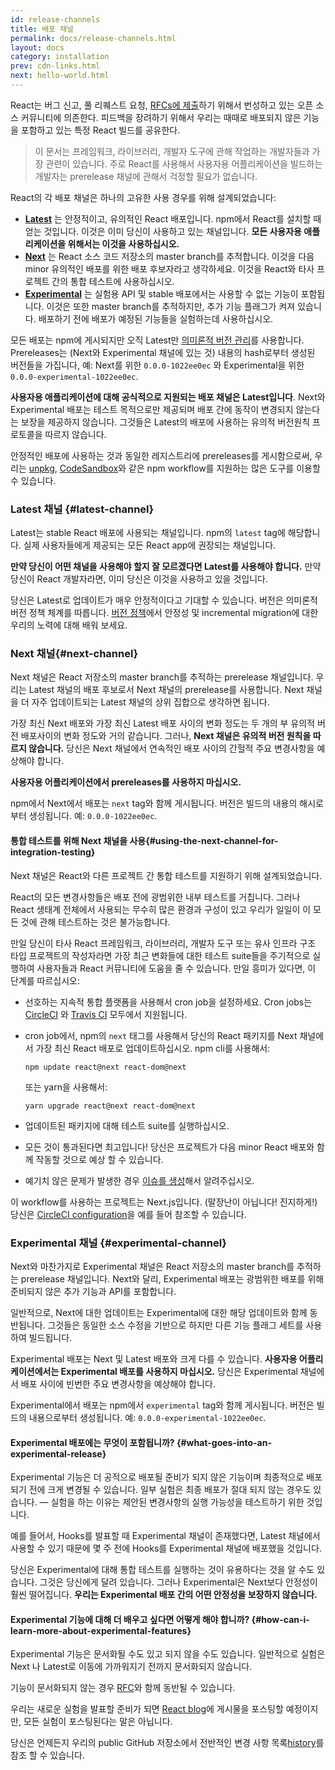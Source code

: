 ```yaml
---
id: release-channels
title: 배포 채널
permalink: docs/release-channels.html
layout: docs
category: installation
prev: cdn-links.html
next: hello-world.html
---
```


React는 버그 신고, 풀 리퀘스트 요청, [RFCs에 제출](https://github.com/reactjs/rfcs)하기 위해서 번성하고 있는 오픈 소스 커뮤니티에 의존한다. 피드백을 장려하기 위해서 우리는 때때로 배포되지 않은 기능을 포함하고 있는 특정 React 빌드를 공유한다.

> 이 문서는 프레임워크, 라이브러리, 개발자 도구에 관해 작업하는 개발자들과 가장 관련이 있습니다. 주로 React를 사용해서 사용자용 어플리케이션을 빌드하는 개발자는 prerelease 채널에 관해서 걱정할 필요가 없습니다.

React의 각 배포 채널은 하나의 고유한 사용 경우를 위해 설계되었습니다:

- [**Latest**](#latest-channel) 는 안정적이고, 유의적인 React 배포입니다. npm에서 React를 설치할 때 얻는 것입니다. 이것은 이미 당신이 사용하고 있는 채널입니다. **모든 사용자용 애플리케이션을 위해서는 이것을 사용하십시오.**
- [**Next**](#next-channel) 는 React 소스 코드 저장소의 master branch를 추적합니다. 이것을 다음 minor 유의적인 배포를 위한 배포 후보자라고 생각하세요. 이것을 React와 타사 프로젝트 간의 통합 테스트에 사용하십시오.
- [**Experimental**](#experimental-channel) 는 실험용 API 및 stable 배포에서는 사용할 수 없는 기능이 포함됩니다. 이것은 또한 master branch를 추적하지만, 추가 기능 플래그가 켜져 있습니다. 배포하기 전에 배포가 예정된 기능들을 실험하는데 사용하십시오.

모든 배포는 npm에 게시되지만 오직 Latest만 [의미론적 버전 관리](/docs/faq-versioning.html)를 사용합니다. Prereleases는 (Next와 Experimental 채널에 있는 것) 내용의 hash로부터 생성된 버전들을 가집니다, 예: Next를 위한 `0.0.0-1022ee0ec`  와 Experimental을 위한 `0.0.0-experimental-1022ee0ec`.

**사용자용 애플리케이션에 대해 공식적으로 지원되는 배포 채널은 Latest입니다**. Next와 Experimental 배포는 테스트 목적으로만 제공되며 배포 간에 동작이 변경되지 않는다는 보장을 제공하지 않습니다. 그것들은 Latest의 배포에 사용하는 유의적 버전원칙 프로토콜을 따르지 않습니다.

안정적인 배포에 사용하는 것과 동일한 레지스트리에 prereleases를 게시함으로써, 우리는 [unpkg](https://unpkg.com), [CodeSandbox](https://codesandbox.io)와 같은 npm workflow를 지원하는 많은 도구를 이용할 수 있습니다.

### Latest 채널 {#latest-channel}

Latest는 stable React 배포에 사용되는 채널입니다. npm의 `latest` tag에 해당합니다. 실제 사용자들에게 제공되는 모든 React app에 권장되는 채널입니다.

**만약 당신이 어떤 채널을 사용해야 할지 잘 모르겠다면 Latest를 사용해야 합니다.** 만약 당신이 React 개발자라면, 이미 당신은 이것을 사용하고 있을 것입니다.

당신은 Latest로 업데이트가 매우 안정적이다고 기대할 수 있습니다. 버전은 의미론적 버전 정책 체계를 따릅니다. [버전 정책](/docs/faq-versioning.html)에서 안정성 및 incremental migration에 대한 우리의 노력에 대해 배워 보세요.

### Next 채널{#next-channel}

Next 채널은 React 저장소의 master branch를 추적하는 prerelease 채널입니다. 우리는 Latest 채널의 배포 후보로서 Next 채널의 prerelease를 사용합니다. Next 채널을 더 자주 업데이트되는 Latest 채널의 상위 집합으로 생각하면 됩니다.

가장 최신 Next 배포와 가장 최신 Latest 배포 사이의 변화 정도는 두 개의 부 유의적 버전 배포사이의 변화 정도와 거의 같습니다. 그러나, **Next 채널은 유의적 버전 원칙을 따르지 않습니다.** 당신은 Next 채널에서 연속적인 배포 사이의 간헐적 주요 변경사항을 예상해야 합니다.

**사용자용 어플리케이션에서 prereleases를 사용하지 마십시오.**

npm에서 Next에서 배포는 `next` tag와 함께 게시됩니다. 버전은 빌드의 내용의 해시로부터 생성됩니다. 예: `0.0.0-1022ee0ec`.

#### 통합 테스트를 위해 Next 채널을 사용{#using-the-next-channel-for-integration-testing}

Next 채널은 React와 다른 프로젝트 간 통합 테스트를 지원하기 위해 설계되었습니다.

React의 모든 변경사항들은 배포 전에 광범위한 내부 테스트를 거칩니다. 그러나 React 생태계 전체에서 사용되는 무수히 많은 환경과 구성이 있고 우리가 일일이 이 모든 것에 관해 테스트하는 것은 불가능합니다.

만일 당신이 타사 React 프레임워크, 라이브러리, 개발자 도구 또는 유사 인프라 구조 타입 프로젝트의 작성자라면 가장 최근 변화들에 대한 테스트 suite들을 주기적으로 실행하여 사용자들과 React 커뮤니티에 도움을 줄 수 있습니다. 만일 흥미가 있다면, 이 단계를 따르십시오:

- 선호하는 지속적 통합 플랫폼을 사용해서 cron job을 설정하세요. Cron jobs는 [CircleCI](https://circleci.com/docs/2.0/triggers/#scheduled-builds) 와 [Travis CI](https://docs.travis-ci.com/user/cron-jobs/) 모두에서 지원됩니다.
- cron job에서, npm의 `next` 태그를 사용해서 당신의 React 패키지를 Next 채널에서 가장 최신 React 배포로 업데이트하십시오. npm cli를 사용해서:

  ```
  npm update react@next react-dom@next
  ```

  또는 yarn을 사용해서:

  ```
  yarn upgrade react@next react-dom@next
  ```
- 업데이트된 패키지에 대해 테스트 suite를 실행하십시오.
- 모든 것이 통과된다면 최고입니다! 당신은 프로젝트가 다음 minor React 배포와 함께 작동할 것으로 예상 할 수 있습니다.
- 예기치 않은 문제가 발생한 경우  [이슈를 생성](https://github.com/facebook/react/issues)해서 알려주십시오.

이 workflow를 사용하는 프로젝트는 Next.js입니다. (말장난이 아닙니다! 진지하게!) 당신은  [CircleCI configuration](https://github.com/zeit/next.js/blob/c0a1c0f93966fe33edd93fb53e5fafb0dcd80a9e/.circleci/config.yml)을 예를 들어 참조할 수 있습니다.

### Experimental 채널 {#experimental-channel}

Next와 마찬가지로 Experimental 채널은 React 저장소의 master branch를 추적하는 prerelease 채널입니다. Next와 달리, Experimental 배포는 광범위한 배포를 위해 준비되지 않은 추가 기능과 API를 포함합니다.

일반적으로, Next에 대한 업데이트는 Experimental에 대한 해당 업데이트와 함께 동반됩니다. 그것들은 동일한 소스 수정을 기반으로 하지만 다른 기능 플래그 세트를 사용하여 빌드됩니다.

Experimental 배포는 Next 및 Latest 배포와 크게 다를 수 있습니다. **사용자용 어플리케이션에서는 Experimental 배포를 사용하지 마십시오.** 당신은 Experimental 채널에서 배포 사이에 빈번한 주요 변경사항을 예상해야 합니다.

Experimental에서 배포는 npm에서 `experimental` tag와 함께 게시됩니다. 버전은 빌드의 내용으로부터 생성됩니다. 예: `0.0.0-experimental-1022ee0ec`.

#### Experimental 배포에는 무엇이 포함됩니까? {#what-goes-into-an-experimental-release}

Experimental 기능은 더 공적으로 배포될 준비가 되지 않은 기능이며 최종적으로 배포되기 전에 크게 변경될 수 있습니다. 일부 실험은 최종 배포가 절대 되지 않는 경우도 있습니다. — 실험을 하는 이유는 제안된 변경사항의 실행 가능성을 테스트하기 위한 것입니다.

예를 들어서, Hooks를 발표할 때 Experimental 채널이 존재했다면, Latest 채널에서 사용할 수 있기 때문에 몇 주 전에 Hooks를 Experimental 채널에 배포했을 것입니다.

당신은 Experimental에 대해 통합 테스트를 실행하는 것이 유용하다는 것을 알 수도 있습니다. 그것은 당신에게 달려 있습니다. 그러나 Experimental은 Next보다 안정성이 훨씬 떨어집니다. **우리는 Experimental 배포 간의 어떤 안정성을 보장하지 않습니다.**

#### Experimental 기능에 대해 더 배우고 싶다면 어떻게 해야 합니까? {#how-can-i-learn-more-about-experimental-features}

Experimental 기능은 문서화될 수도 있고 되지 않을 수도 있습니다. 일반적으로 실험은 Next 나 Latest로 이동에 가까워지기 전까지 문서화되지 않습니다.

기능이 문서화되지 않는 경우 [RFC](https://github.com/reactjs/rfcs)와 함께 동반될 수 있습니다.

우리는 새로운 실험을 발표할 준비가 되면 [React blog](/blog)에 게시물을 포스팅할 예정이지만, 모든 실험이 포스팅된다는 말은 아닙니다.

당신은 언제든지 우리의 public GitHub 저장소에서 전반적인 변경 사항 목록[history](https://github.com/facebook/react/commits/master)를 참조 할 수 있습니다.
